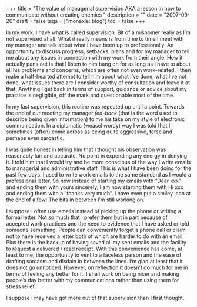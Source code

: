 +++
title = "The value of managerial supervision AKA a lesson in how to communicate without creating enemies "
description = ""
date = "2007-09-20"
draft = false
tags = ["monaxle: blog"]
toc = false
+++

In my work, I have what is called supervision. Bit of a misnomer really as I’m not supervised at all. What it really means is from time to time I meet with my manager and talk about what I have been up to professionally. An opportunity to discuss progress, setbacks, plans and for my manager to tell me about any issues in connection with my work from their angle. How it actually pans out is that I listen to him bang on for as long as I have to about all his problems and concerns, which are often not even work-related. I then make a half-hearted attempt to tell him about what I’ve done, what I’ve not done, what issues there are I consider worthy of consultation and leave it at that. Anything I get back in terms of support, guidance or advice about my practice is negligible, off the mark and questionable most of the time.

In my last supervision, this routine was repeated up until a point. Towards the end of our meeting my manager *fed-back* (that is the word used to describe being given information) to me his take on my style of electronic communication. In a diplomatic (weasel wordy) way I was told that I sometimes (often) come across as being quite aggressive, terse and perhaps even sarcastic.

I was quite honest in telling him that I thought his observation was reasonably fair and accurate. No point in expending any energy in denying it. I told him that I would try and be more conscious of the way I write emails to managerial and administrative staff. This is what I have been doing for the past few days. I used to write work emails to the same standard as I would a professional letter. So now instead of starting my emails with “Dear xxx” and ending them with yours sincerely, I am now starting them with Hi xxx and ending them with a “thanks very much”. I have even put a smiley icon at the end of a few! The bits in between I’m still working on.

I suppose I often use emails instead of picking up the phone or writing a formal letter. Not so much that I prefer them but in part because of accepted work practices and the need to evidence that I have asked or told someone something. People can conveniently forget a phone call or claim not to have received a letter both of which are harder to do with an email. Plus there is the backup of having saved all my sent emails and the facility to request a delivered / read receipt. With this convenience has come, at least to me, the opportunity to vent to a faceless person and the ease of drafting sarcasm and disdain in between the lines. I’m glad at least that it does not go unnoticed. However, on reflection it doesn’t do much for me in terms of feeling any better for it. I shall work on being nicer and making people’s day better with my communications rather than using them for stress relief.

I suppose I may have got more out of that supervision than I first thought.